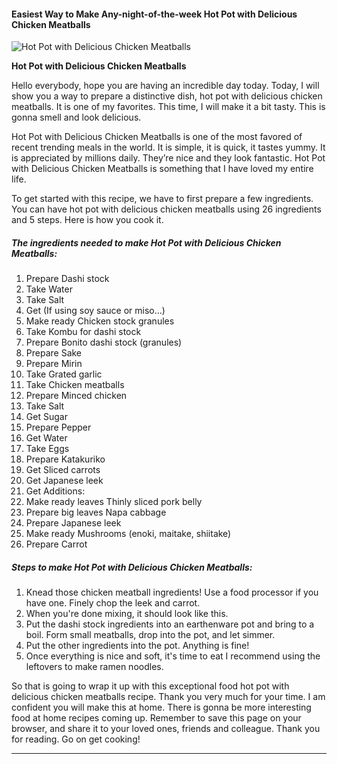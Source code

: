             

#### Easiest Way to Make Any-night-of-the-week Hot Pot with Delicious Chicken Meatballs

![Hot Pot with Delicious Chicken Meatballs](https://img-global.cpcdn.com/recipes/5044857180520448/751x532cq70/hot-pot-with-delicious-chicken-meatballs-recipe-main-photo.jpg)

**Hot Pot with Delicious Chicken Meatballs**

Hello everybody, hope you are having an incredible day today. Today, I will show you a way to prepare a distinctive dish, hot pot with delicious chicken meatballs. It is one of my favorites. This time, I will make it a bit tasty. This is gonna smell and look delicious.

Hot Pot with Delicious Chicken Meatballs is one of the most favored of recent trending meals in the world. It is simple, it is quick, it tastes yummy. It is appreciated by millions daily. They’re nice and they look fantastic. Hot Pot with Delicious Chicken Meatballs is something that I have loved my entire life.

To get started with this recipe, we have to first prepare a few ingredients. You can have hot pot with delicious chicken meatballs using 26 ingredients and 5 steps. Here is how you cook it.

##### The ingredients needed to make Hot Pot with Delicious Chicken Meatballs:

1.  Prepare Dashi stock
2.  Take Water
3.  Take Salt
4.  Get (If using soy sauce or miso…)
5.  Make ready Chicken stock granules
6.  Take Kombu for dashi stock
7.  Prepare Bonito dashi stock (granules)
8.  Prepare Sake
9.  Prepare Mirin
10.  Take Grated garlic
11.  Take Chicken meatballs
12.  Prepare Minced chicken
13.  Take Salt
14.  Get Sugar
15.  Prepare Pepper
16.  Get Water
17.  Take Eggs
18.  Prepare Katakuriko
19.  Get Sliced carrots
20.  Get Japanese leek
21.  Get Additions:
22.  Make ready leaves Thinly sliced pork belly
23.  Prepare big leaves Napa cabbage
24.  Prepare Japanese leek
25.  Make ready Mushrooms (enoki, maitake, shiitake)
26.  Prepare Carrot

##### Steps to make Hot Pot with Delicious Chicken Meatballs:

1.  Knead those chicken meatball ingredients! Use a food processor if you have one. Finely chop the leek and carrot.
2.  When you're done mixing, it should look like this.
3.  Put the dashi stock ingredients into an earthenware pot and bring to a boil. Form small meatballs, drop into the pot, and let simmer.
4.  Put the other ingredients into the pot. Anything is fine!
5.  Once everything is nice and soft, it's time to eat I recommend using the leftovers to make ramen noodles.

So that is going to wrap it up with this exceptional food hot pot with delicious chicken meatballs recipe. Thank you very much for your time. I am confident you will make this at home. There is gonna be more interesting food at home recipes coming up. Remember to save this page on your browser, and share it to your loved ones, friends and colleague. Thank you for reading. Go on get cooking!

* * *